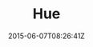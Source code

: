 ---
title: "Hue"
date: 2015-06-07T08:26:41Z
draft: false
description: ""
hasGallery: true
type: post
region: "Asia (Southeast)"
country: "Vietnam"
thumbnail: "hue-1.jpg"
---
